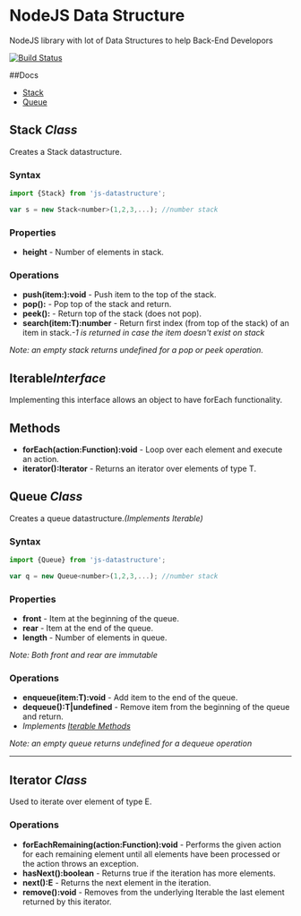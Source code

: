 # NodeJS Data Structure

NodeJS library with lot of Data Structures to help Back-End Developors

[![Build Status](https://travis-ci.org/ArjunAtlast/js-datastructure.svg?branch=master)](https://travis-ci.org/ArjunAtlast/js-datastructure)

##Docs

* [Stack](#stack)
* [Queue](#queue)

## Stack<T> *Class*

Creates a Stack datastructure.

### Syntax

```javascript
import {Stack} from 'js-datastructure';

var s = new Stack<number>(1,2,3,...); //number stack
```

### Properties

* **height**  - Number of elements in stack.

### Operations

* **push(item:<T>):void**   - Push item to the top of the stack.
* **pop():<T>**             - Pop top of the stack and return.
* **peek():<T>**            - Return top of the stack (does not pop).
* **search(item:T):number** - Return first index (from top of the stack) of an item in stack.*-1 is returned in case the item doesn't exist on stack*

*Note: an empty stack returns undefined for a pop or peek operation.*

## Iterable<T>*Interface*

Implementing this interface allows an object to have forEach functionality.

## Methods

* **forEach(action:Function):void** - Loop over each element and execute an action.
* **iterator():Iterator<T>**        - Returns an iterator over elements of type T.

## Queue<T> *Class*

Creates a queue datastructure.*(Implements Iterable)*

### Syntax
```javascript
import {Queue} from 'js-datastructure';

var q = new Queue<number>(1,2,3,...); //number stack
```

### Properties

* **front**   - Item at the beginning of the queue.
* **rear**    - Item at the end of the queue.
* **length**  - Number of elements in queue.

*Note: Both front and rear are immutable*

### Operations

* **enqueue(item:T):void**  - Add item to the end of the queue.
* **dequeue():T|undefined** - Remove item from the beginning of the queue and return.
* *Implements [Iterable Methods](#iterable)*

*Note: an empty queue returns undefined for a dequeue operation*

---
## Iterator<E> *Class*

Used to iterate over element of type E.

### Operations

* **forEachRemaining(action:Function):void** - Performs the given action for each remaining element until all elements have been processed or the action throws an exception.
* **hasNext():boolean**      - Returns true if the iteration has more elements.
* **next():E**               - Returns the next element in the iteration.
* **remove():void**          - Removes from the underlying Iterable the last element returned by this iterator.
